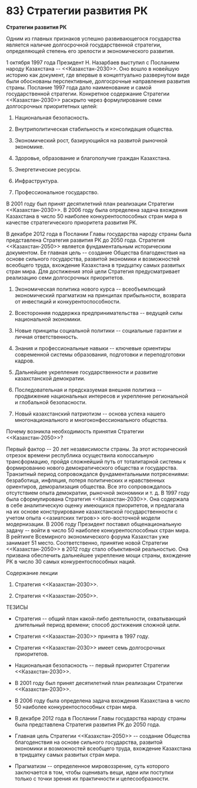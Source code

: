 # 83} Стратегии развития РК

**Стратегии развития РК**

Одним из главных признаков успешно развивающегося государства является наличие долгосрочной государственной стратегии, определяющей степень его зрелости и экономического развития.

1 октября 1997 года Президент Н. Назарбаев выступил с Посланием народу Казахстана -- \<\<Казахстан-2030\>\>. Оно вошло в новейшую историю как документ, где впервые в концептуально развернутом виде были обоснованы перспективные, долгосрочные направления развития страны. Послание 1997 года дало наименование и самой государственной стратегии. Конкретное содержание Стратегии \<\<Казахстан-2030\>\> раскрыто через формулирование семи долгосрочных приоритетных целей:

1. Национальная безопасность.

2. Внутриполитическая стабильность и консолидация общества.

3. Экономический рост, базирующийся на развитой рыночной экономике.

4. Здоровье, образование и благополучие граждан Казахстана.

5. Энергетические ресурсы.

6. Инфраструктура.

7. Профессиональное государство.

В 2001 году был принят десятилетний план реализации Стратегии \<\<Казахстан-2030\>\>. В 2006 году была определена задача вхождения Казахстана в число 50 наиболее конкурентоспособных стран мира в качестве стратегического приоритета развития РК.

В декабре 2012 года в Послании Главы государства народу страны была представлена Стратегия развития РК до 2050 года. Стратегия \<\<Казахстан-2050\>\> является фундаментальным историческим документом. Ее главная цель -- создание Общества благоденствия на основе сильного государства, развитой экономики и возможностей всеобщего труда, вхождение Казахстана в тридцатку самых развитых стран мира. Для достижения этой цели Стратегия предусматривает реализацию семи долгосрочных приоритетов.

1. Экономическая политика нового курса -- всеобъемлющий экономический прагматизм на принципах прибыльности, возврата от инвестиций и конкурентоспособности.

2. Всесторонняя поддержка предпринимательства -- ведущей силы национальной экономики.

3. Новые принципы социальной политики -- социальные гарантии и личная ответственность.

4. Знания и профессиональные навыки -- ключевые ориентиры современной системы образования, подготовки и переподготовки кадров.

5. Дальнейшее укрепление государственности и развитие казахстанской демократии.

6. Последовательная и предсказуемая внешняя политика -- продвижение национальных интересов и укрепление региональной и глобальной безопасности.

7. Новый казахстанский патриотизм -- основа успеха нашего многонационального и многоконфессионального общества.

Почему возникла необходимость принятия Стратегии \<\<Казахстан-2050\>\>?

Первый фактор -- 20 лет независимости страны. За этот исторический отрезок времени республика осуществила колоссальную трансформацию, пройдя сложнейший путь от тоталитарной системы к формированию нового демократического общества и государства. Транзитный период сопровождался фундаментальными потрясениями: безработица, инфляция, потеря политических и нравственных ориентиров, деморализация общества. Все это сопровождалось отсутствием опыта демократии, рыночной экономики и т. д. В 1997 году была сформулирована Стратегия \<\<Казахстан-2030\>\>. Она содержала в себе аналитическую оценку имеющихся приоритетов, и предлагала на их основе конструирование казахстанской государственности с учетом опыта \<\<азиатских тигров\>\> юго-восточной модели модернизации. В 2006 году Президент поставил общенациональную задачу -- войти в число 50 наиболее конкурентоспособных стран мира. В рейтинге Всемирного экономического форума Казахстан уже занимает 51 место. Соответственно, принятие новой Стратегии \<\<Казахстан-2050\>\> в 2012 году стало объективной реальностью. Она призвана обеспечить дальнейшее укрепление мощи страны, вхождение РК в число 30 самых конкурентоспособных наций.

Содержание лекции

1. Стратегия \<\<Казахстан-2030\>\>.

2. Стратегия \<\<Казахстан-2050\>\>.

ТЕЗИСЫ

* Стратегия -- общий план какой-либо деятельности, охватывающий длительный период времени; способ достижения сложной цели.

* Стратегия \<\<Казахстан-2030\>\> принята в 1997 году.

* Стратегия \<\<Казахстан-2030\>\> имеет семь долгосрочных приоритетов.

* Национальная безопасность -- первый приоритет Стратегии \<\<Казахстан-2030\>\>.

* В 2001 году был принят десятилетний план реализации Стратегии \<\<Казахстан-2030\>\>.

* В 2006 году была определена задача вхождения Казахстана в число 50 наиболее конкурентоспособных стран мира.

* В декабре 2012 года в Послании Главы государства народу страны была представлена Стратегия развития РК до 2050 года.

* Главная цель Стратегии \<\<Казахстан-2050\>\> -- создание Общества благоденствия на основе сильного государства, развитой экономики и возможностей всеобщего труда, вхождение Казахстана в тридцатку самых развитых стран мира.

* Прагматизм -- определенное мировоззрение, суть которого заключается в том, чтобы оценивать вещи, идеи или поступки только с точки зрения их практичности и целесообразности.

